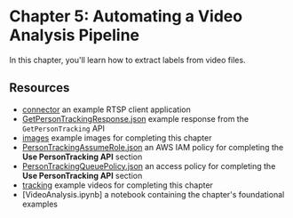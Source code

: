 # Chapter 5: Automating a Video Analysis Pipeline 

In this chapter, you'll learn how to extract labels from video files.

## Resources

- [connector](connector) an example RTSP client application
- [GetPersonTrackingResponse.json](GetPersonTrackingResponse.json) example response from the `GetPersonTracking` API
- [images](images) example images for completing this chapter
- [PersonTrackingAssumeRole.json](PersonTrackingAssumeRole.json) an AWS IAM policy for completing the __Use PersonTracking API__ section
- [PersonTrackingQueuePolicy.json](PersonTrackingQueuePolicy.json) an access policy for completing the __Use PersonTracking API__ section
- [tracking](tracking) example videos for completing this chapter
- [VideoAnalysis.ipynb] a notebook containing the chapter's foundational examples
